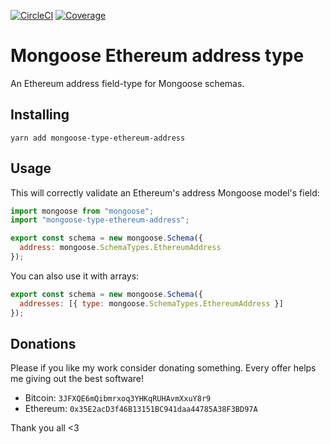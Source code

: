 [![CircleCI](https://circleci.com/gh/luzzif/mongoose-type-ethereum-address/tree/master.svg?style=svg)](https://circleci.com/gh/luzzif/mongoose-type-ethereum-address/tree/master)
[![Coverage](https://coveralls.io/repos/github/luzzif/mongoose-type-ethereum-address/badge.svg?branch=master)](https://coveralls.io/repos/github/luzzif/mongoose-type-ethereum-address?branch=master)

# Mongoose Ethereum address type

An Ethereum address field-type for Mongoose schemas.

## Installing

```
yarn add mongoose-type-ethereum-address
```

## Usage

This will correctly validate an Ethereum's address Mongoose model's field:

```js
import mongoose from "mongoose";
import "mongoose-type-ethereum-address";

export const schema = new mongoose.Schema({
  address: mongoose.SchemaTypes.EthereumAddress
});
```

You can also use it with arrays:

```js
export const schema = new mongoose.Schema({
  addresses: [{ type: mongoose.SchemaTypes.EthereumAddress }]
});
```

## Donations

Please if you like my work consider donating something. Every offer helps me
giving out the best software!

- Bitcoin: `3JFXQE6mQibmrxoq3YHKqRUHAvmXxuY8r9`
- Ethereum: `0x35E2acD3f46B13151BC941daa44785A38F3BD97A`

Thank you all <3
